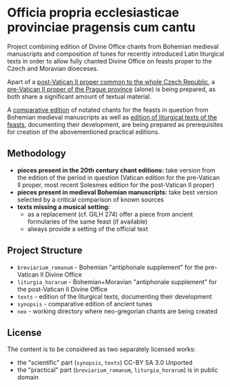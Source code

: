 # Officia propria ecclesiasticae provinciae pragensis cum cantu

Project combining edition of Divine Office chants from Bohemian
medieval manuscripts and composition of tunes for recently introduced
Latin liturgical texts in order to allow fully chanted Divine Office
on feasts proper to the Czech and Moravian dioeceses.

Apart of a
[post-Vatican II proper common to the whole Czech Republic](/liturgia_horarum/),
a [pre-Vatican II proper of the Prague province](/breviarium_romanum/) (alone) is being
prepared, as both share a significant amount of textual material.

A [comparative edition](/synopsis/)
of notated chants for the feasts in question
from Bohemian medieval manuscripts as well as
[edition of liturgical texts of the feasts](/texts/),
documenting their development,
are being prepared as prerequisites for creation
of the abovementioned practical editions.

## Methodology

* **pieces present in the 20th century chant editions:** take version from the edition of the period in question (Vatican edition for the pre-Vatican II proper, most recent Solesmes edition for the post-Vatican II proper)
* **pieces present in medieval Bohemian manuscripts:** take best version selected by a critical comparison of known sources
* **texts missing a musical setting:**
  * as a replacement (cf. GILH 274) offer a piece from ancient formularies of the same feast (if available)
  * always provide a setting of the official text

## Project Structure

* `breviarium_romanum` - Bohemian "antiphonale supplement" for the pre-Vatican II Divine Office
* `liturgia_horarum` - Bohemian+Moravian "antiphonale supplement" for the post-Vatican II Divine Office
* `texts` - edition of the liturgical texts, documenting their development
* `synopsis` - comparative edition of ancient tunes
* `neo` - working directory where neo-gregorian chants are being created

## License

The content is to be considered as two separately licensed works:

* the "scientific" part (`synopsis`, `texts`) CC-BY SA 3.0 Unported
* the "practical" part (`breviarium_romanum`, `liturgia_horarum`) is in public domain

